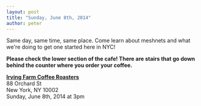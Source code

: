 ```yaml
---
layout: post
title: "Sunday, June 8th, 2014"
author: peter
---
```


Same day, same time, same place. Come learn about meshnets and what we're doing to get one started here in NYC!

__Please check the lower section of the cafe! There are stairs that go down behind the counter where you order your coffee.__

__[Irving Farm Coffee Roasters](https://www.google.com/maps/place/Irving+Farm+Coffee+Roasters/@40.7179886,-73.9902479,17z/data=!3m1!4b1!4m2!3m1!1s0x89c259873f0067c1:0x5aede67045aa029f)__<br>
88 Orchard St<br>
New York, NY 10002<br>
Sunday, June 8th, 2014 at 3pm

